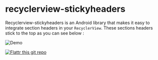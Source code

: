 recyclerview-stickyheaders
==========================
Recyclerview-stickyheaders is an Android library that makes it easy to integrate section headers in your ```RecyclerView```. These sections headers stick to the top as you can see below :

![Demo](http://eowise.github.io/recyclerview-stickyheaders/images/demo.gif)

[![Flattr this git repo](http://api.flattr.com/button/flattr-badge-large.png)](https://flattr.com/submit/auto?user_id=eowise&url=https://github.com/eowise/recyclerview-stickyheaders&title=recyclerview-stickyheaders&language=&tags=github&category=software)